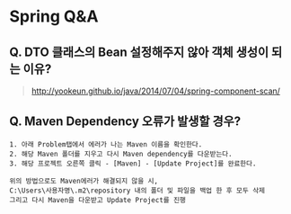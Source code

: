 # Spring Q&A

## Q. DTO 클래스의 Bean 설정해주지 않아 객체 생성이 되는 이유?
> http://yookeun.github.io/java/2014/07/04/spring-component-scan/

## Q. Maven Dependency 오류가 발생할 경우?
```
1. 아래 Problem탭에서 에러가 나는 Maven 이름을 확인한다.
2. 해당 Maven 폴더를 지우고 다시 Maven dependency를 다운받는다.
3. 해당 프로젝트 오른쪽 클릭 - [Maven] - [Update Project]를 완료한다.

위의 방법으로도 Maven에러가 해결되지 않을 시,
C:\Users\사용자명\.m2\repository 내의 폴더 및 파일을 백업 한 후 모두 삭제
그리고 다시 Maven을 다운받고 Update Project를 진행
```
